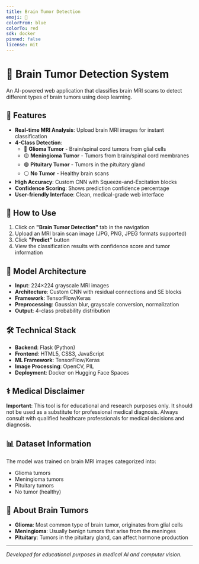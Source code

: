 ```yaml
---
title: Brain Tumor Detection
emoji: 🧠
colorFrom: blue
colorTo: red
sdk: docker
pinned: false
license: mit
---
```


# 🧠 Brain Tumor Detection System

An AI-powered web application that classifies brain MRI scans to detect different types of brain tumors using deep learning.

## 🎯 Features

- **Real-time MRI Analysis**: Upload brain MRI images for instant classification
- **4-Class Detection**: 
  - 🔴 **Glioma Tumor** - Brain/spinal cord tumors from glial cells
  - 🟡 **Meningioma Tumor** - Tumors from brain/spinal cord membranes
  - 🟢 **Pituitary Tumor** - Tumors in the pituitary gland
  - ⚪ **No Tumor** - Healthy brain scans
- **High Accuracy**: Custom CNN with Squeeze-and-Excitation blocks
- **Confidence Scoring**: Shows prediction confidence percentage
- **User-friendly Interface**: Clean, medical-grade web interface

## 🚀 How to Use

1. Click on **"Brain Tumor Detection"** tab in the navigation
2. Upload an MRI brain scan image (JPG, PNG, JPEG formats supported)
3. Click **"Predict"** button
4. View the classification results with confidence score and tumor information

## 🔬 Model Architecture

- **Input**: 224×224 grayscale MRI images
- **Architecture**: Custom CNN with residual connections and SE blocks
- **Framework**: TensorFlow/Keras
- **Preprocessing**: Gaussian blur, grayscale conversion, normalization
- **Output**: 4-class probability distribution

## 🛠️ Technical Stack

- **Backend**: Flask (Python)
- **Frontend**: HTML5, CSS3, JavaScript
- **ML Framework**: TensorFlow/Keras
- **Image Processing**: OpenCV, PIL
- **Deployment**: Docker on Hugging Face Spaces

## ⚕️ Medical Disclaimer

**Important**: This tool is for educational and research purposes only. It should not be used as a substitute for professional medical diagnosis. Always consult with qualified healthcare professionals for medical decisions and diagnosis.

## 📊 Dataset Information

The model was trained on brain MRI images categorized into:
- Glioma tumors
- Meningioma tumors  
- Pituitary tumors
- No tumor (healthy)

## 🏥 About Brain Tumors

- **Glioma**: Most common type of brain tumor, originates from glial cells
- **Meningioma**: Usually benign tumors that arise from the meninges
- **Pituitary**: Tumors in the pituitary gland, can affect hormone production

---

*Developed for educational purposes in medical AI and computer vision.*